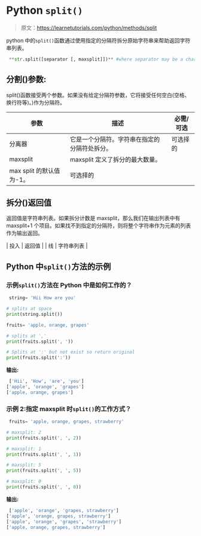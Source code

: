 # Python `split()`

> 原文：<https://learnetutorials.com/python/methods/split>

python 中的`split()`函数通过使用指定的分隔符拆分原始字符串来帮助返回字符串列表。

```py
 **str.split([separator [, maxsplit]])** #where separator may be a character,symbol,or space 

```

## 分割()参数:

split()函数接受两个参数。如果没有给定分隔符参数，它将接受任何空白(空格、换行符等)。)作为分隔符。

| 参数 | 描述 | 必需/可选 |
| --- | --- | --- |
| 分离器 | 它是一个分隔符。字符串在指定的分隔符处拆分。 | 可选择的 |
| maxsplit | maxsplit 定义了拆分的最大数量。
max split 的默认值为-1。 | 可选择的 |

## 拆分()返回值

返回值是字符串列表。如果拆分计数是 maxsplit，那么我们在输出列表中有 maxsplit+1 个项目。如果找不到指定的分隔符，则将整个字符串作为元素的列表作为输出返回。

| 投入 | 返回值 |
| 线 | 字符串列表 |

## Python 中`split()`方法的示例

### 示例`split()`方法在 Python 中是如何工作的？

```py
 string= 'Hii How are you'

# splits at space
print(string.split())

fruits= 'apple, orange, grapes'

# splits at ','
print(fruits.split(', '))

# Splits at ':' but not exist so return original
print(fruits.split(':')) 

```

**输出:**

```py
 ['Hii', 'How', 'are', 'you']
['apple', 'orange', 'grapes']
['apple, orange, grapes'] 
```

### 示例 2:指定 maxsplit 时`split()`的工作方式？

```py
 fruits= 'apple, orange, grapes, strawberry'

# maxsplit: 2
print(fruits.split(', ', 2))

# maxsplit: 1
print(fruits.split(', ', 1))

# maxsplit: 5
print(fruits.split(', ', 5))

# maxsplit: 0
print(fruits.split(', ', 0)) 

```

**输出:**

```py
 ['apple', 'orange', 'grapes, strawberry']
['apple', 'orange, grapes, strawberry']
['apple', 'orange', 'grapes', 'strawberry']
['apple, orange, grapes, strawberry'] 
```